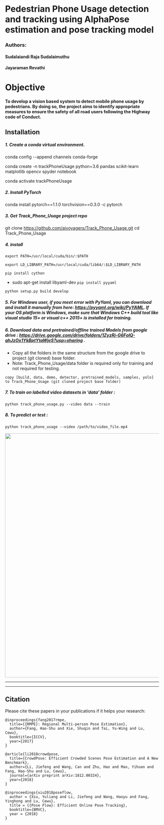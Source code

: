 # Pedestrian Phone Usage detection and tracking using AlphaPose estimation and pose tracking model 

### Authors: 
####		Sudalaiandi Raja Sudalaimuthu
####		Jayaraman Revathi

# Objective 

#### To develop a vision based system to detect mobile phone usage by pedestrians. By doing so, the project aims to identify appropriate measures to ensure the safety of all road users following the Highway code of Conduct.

## Installation
##### 1. Create a conda virtual environment.

conda config --append channels conda-forge
 
conda create -n trackPhoneUsage python=3.6 pandas scikit-learn  matplotlib opencv spyder notebook
 
conda activate trackPhoneUsage

##### 2. Install PyTorch
conda install pytorch==1.1.0 torchvision==0.3.0 -c pytorch

##### 3. Get Track_Phone_Usage project repo
git clone https://github.com/aivoyagers/Track_Phone_Usage.git
cd Track_Phone_Usage

##### 4. install
`export PATH=/usr/local/cuda/bin/:$PATH`

`export LD_LIBRARY_PATH=/usr/local/cuda/lib64/:$LD_LIBRARY_PATH`

`pip install cython`

- sudo apt-get install libyaml-dev
`pip install pyyaml`    

`python setup.py build develop`

##### 5. For Windows user, if you meet error with PyYaml, you can download and install it manually from here: https://pyyaml.org/wiki/PyYAML. If your OS platform is Windows, make sure that Windows C++ build tool like visual studio 15+ or visual c++ 2015+ is installed for training.

##### 6. Download data and pretrained/offline trained Models from google drive : https://drive.google.com/drive/folders/1ZyzRj-G6FolQ-qhJzOx1YkBptYtaWjeS?usp=sharing .
- Copy all the folders in the same structure from the google drive to project (git cloned) base folder. 
- Note: Track_Phone_Usage/data folder is required only for training and not required for testing. 

` copy [build, data, demo, detector, pretrained_models, samples, yolo] to Track_Phone_Usage (git cloned project base folder) `

##### 7. To train on labelled video datasets in 'data' folder :
` python track_phone_usage.py --video data --train  `

##### 8. To predict or test :
` python track_phone_usage --video /path/to/video_file.mp4  `

<div align="center">
    <img src="demo/track_phone_usage_demo.gif", width="800">
</div>

***
--- 

## Citation
Please cite these papers in your publications if it helps your research:

    @inproceedings{fang2017rmpe,
      title={{RMPE}: Regional Multi-person Pose Estimation},
      author={Fang, Hao-Shu and Xie, Shuqin and Tai, Yu-Wing and Lu, Cewu},
      booktitle={ICCV},
      year={2017}
    }

    @article{li2018crowdpose,
      title={CrowdPose: Efficient Crowded Scenes Pose Estimation and A New Benchmark},
      author={Li, Jiefeng and Wang, Can and Zhu, Hao and Mao, Yihuan and Fang, Hao-Shu and Lu, Cewu},
      journal={arXiv preprint arXiv:1812.00324},
      year={2018}
    }

    @inproceedings{xiu2018poseflow,
      author = {Xiu, Yuliang and Li, Jiefeng and Wang, Haoyu and Fang, Yinghong and Lu, Cewu},
      title = {{Pose Flow}: Efficient Online Pose Tracking},
      booktitle={BMVC},
      year = {2018}
    }
